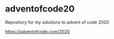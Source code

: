 # adventofcode20

Repository for my solutions to advent of code 2020

https://adventofcode.com/2020
